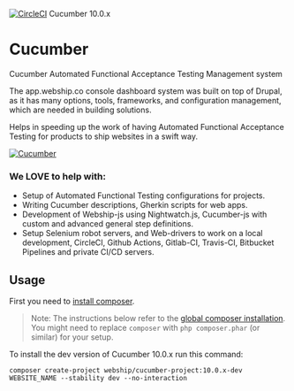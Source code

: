 [![CircleCI](https://circleci.com/gh/webship/cucumber/tree/10.0.x.svg?style=svg)](https://circleci.com/gh/webship/cucumber/tree/10.0.x) Cucumber 10.0.x

# Cucumber
Cucumber Automated Functional Acceptance Testing Management system

The app.webship.co console dashboard system was built on top of Drupal, as it has many options, tools, frameworks, and configuration management, which are needed in building solutions.

Helps in speeding up the work of having Automated Functional Acceptance Testing for products to ship websites in a swift way.

[![Cucumber](https://www.drupal.org/files/project-images/drupal-cucumber.png)](https://www.drupal.org/project/cucumber)

### We LOVE to help with:
* Setup of Automated Functional Testing configurations for projects.
* Writing Cucumber descriptions, Gherkin scripts for web apps.
* Development of Webship-js using Nightwatch.js, Cucumber-js with custom and advanced general step definitions.
* Setup Selenium robot servers, and Web-drivers to work on a local development, CircleCI, Github Actions, Gitlab-CI, Travis-CI, Bitbucket Pipelines and private CI/CD servers.

## Usage

First you need to [install composer](https://getcomposer.org/doc/00-intro.md#installation-linux-unix-osx).

> Note: The instructions below refer to the [global composer installation](https://getcomposer.org/doc/00-intro.md#globally).
You might need to replace `composer` with `php composer.phar` (or similar) 
for your setup.

To install the dev version of Cucumber 10.0.x run this command:
```
composer create-project webship/cucumber-project:10.0.x-dev WEBSITE_NAME --stability dev --no-interaction
```